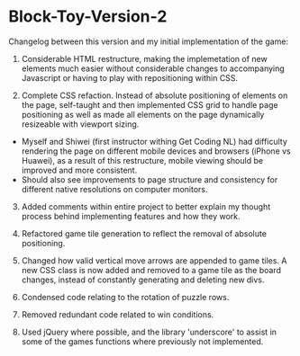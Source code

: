 # Block-Toy-Version-2

Changelog between this version and my initial implementation of the game:

1. Considerable HTML restructure, making the implemetation of new elements much easier without considerable changes to accompanying Javascript or having to play with repositioning within CSS.

2. Complete CSS refaction. Instead of absolute positioning of elements on the page, self-taught and then implemented CSS grid to handle page positioning as well as made all elements on the page dynamically resizeable with viewport sizing. 
  - Myself and Shiwei (first instructor withing Get Coding NL) had difficulty rendering the page on different mobile devices and browsers (iPhone vs Huawei), as a result of this       restructure, mobile viewing should be improved and more consistent.
  - Should also see improvements to page structure and consistency for different native resolutions on computer monitors.

3. Added comments within entire project to better explain my thought process behind implementing features and how they work.

4. Refactored game tile generation to reflect the removal of absolute positioning.

5. Changed how valid vertical move arrows are appended to game tiles. A new CSS class is now added and removed to a game tile as the board changes, instead of constantly generating and deleting new divs.

6. Condensed code relating to the rotation of puzzle rows.

7. Removed redundant code related to win conditions.

8. Used jQuery where possible, and the library 'underscore' to assist in some of the games functions where previously not implemented.
